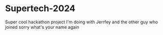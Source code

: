 # Supertech-2024
Super cool hackathon project I'm doing with Jerrfey and the other guy who joined sorry what's your name again
